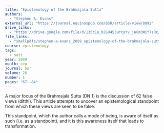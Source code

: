 ```yaml
---
title: "Epistemology of the Brahmajala Sutta"
authors:
  - "Stephen A. Evans"
external_url: "https://journal.equinoxpub.com/BSR/article/view/8892"
drive_links:
  - "https://drive.google.com/file/d/135c1u_bJGU453uYcyYv_jW8m3WiY7sRc/view?usp=drive_link"
file_links:
  - "smallpdfs/stephen-a-evans_2009_epistemology-of-the-brahmajala-sutta.pdf"
course: epistemology
tags:
  - sati
year: 2009
month: sep
journal: bsr
volume: 26
number: 1
pages: "67--84"
---
```


A major focus of the Brahmajala Sutta (DN 1) is the discussion of 62 false views (ditthi). This article attempts to uncover an epistemological standpoint from which these views are seen to be false.

This standpoint, which the author calls a mode of being, is aware of itself as such (i.e. as a standpoint), and it is this awareness itself that leads to transformation.
